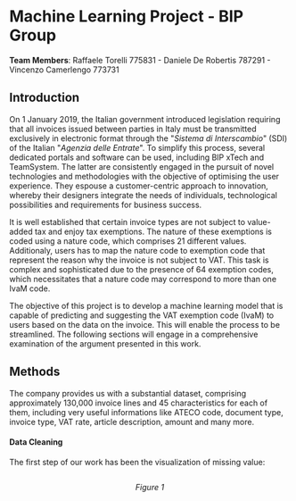 # Machine Learning Project - BIP Group

**Team Members**: Raffaele Torelli 775831 - Daniele De Robertis 787291 - Vincenzo Camerlengo 773731

## Introduction
On 1 January 2019, the Italian government introduced legislation requiring that all invoices issued between parties in Italy must be transmitted exclusively in electronic format through the "*Sistema di Interscambio*" (SDI) of the Italian "*Agenzia delle Entrate*". To simplify this process, several dedicated portals and software can be used, including BIP xTech and TeamSystem. The latter are consistently engaged in the pursuit of novel technologies and methodologies with the objective of optimising the user experience. They espouse a customer-centric approach to innovation, whereby their designers integrate the needs of individuals, technological possibilities and requirements for business success.

It is well established that certain invoice types are not subject to value-added tax and enjoy tax exemptions. The nature of these exemptions is coded using a nature code, which comprises 21 different values. Additionaly, users has to map the nature code to exemption code that represent the reason why the invoice is not subject to VAT. This task is complex and sophisticated due to the presence of 64 exemption codes, which necessitates that a nature code may correspond to more than one IvaM code. 

The objective of this project is to develop a machine learning model that is capable of predicting and suggesting the VAT exemption code (IvaM) to users based on the data on the invoice. This will enable the process to be streamlined. The following sections will engage in a comprehensive examination of the argument presented in this work.

## Methods
The company provides us with a substantial dataset, comprising approximately 130,000 invoice lines and 45 characteristics for each of them, including very useful informations like ATECO code, document type, invoice type, VAT rate, article description, amount and many more. 

#### Data Cleaning
The first step of our work has been the visualization of missing value:
<div align="center">
  <img src="images/nan.png" alt="">
</div>

<p align="center">
  <em>Figure 1</em>
</p>


